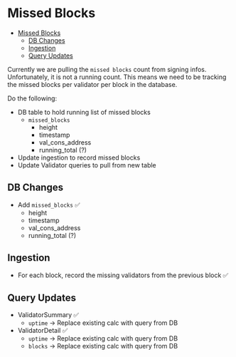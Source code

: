 # Missed Blocks

- [Missed Blocks](#missed-blocks)
  * [DB Changes](#db-changes)
  * [Ingestion](#ingestion)
  * [Query Updates](#query-updates)

Currently we are pulling the `missed blocks` count from signing infos. Unfortunately, it is not a running count. This 
means we need to be tracking the missed blocks per validator per block in the database.

Do the following:
* DB table to hold running list of missed blocks
  * `missed_blocks`
    * height
    * timestamp
    * val_cons_address
    * running_total (?)
* Update ingestion to record missed blocks
* Update Validator queries to pull from new table

## DB Changes
* Add `missed_blocks` &#9989;
    * height
    * timestamp
    * val_cons_address
    * running_total (?)
    
## Ingestion
* For each block, record the missing validators from the previous block &#9989;
    
## Query Updates
* ValidatorSummary &#9989;
  * `uptime` -> Replace existing calc with query from DB
* ValidatorDetail &#9989;
    * `uptime` -> Replace existing calc with query from DB
    * `blocks` -> Replace existing calc with query from DB
